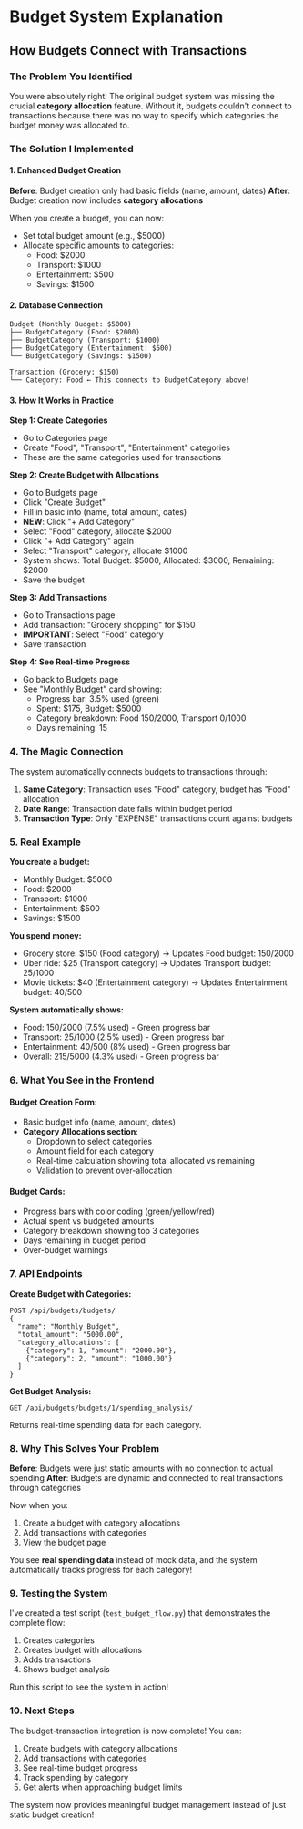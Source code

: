 # Budget System Explanation

## How Budgets Connect with Transactions

### The Problem You Identified
You were absolutely right! The original budget system was missing the crucial **category allocation** feature. Without it, budgets couldn't connect to transactions because there was no way to specify which categories the budget money was allocated to.

### The Solution I Implemented

#### 1. **Enhanced Budget Creation**
**Before**: Budget creation only had basic fields (name, amount, dates)
**After**: Budget creation now includes **category allocations**

When you create a budget, you can now:
- Set total budget amount (e.g., $5000)
- Allocate specific amounts to categories:
  - Food: $2000
  - Transport: $1000
  - Entertainment: $500
  - Savings: $1500

#### 2. **Database Connection**
```
Budget (Monthly Budget: $5000)
├── BudgetCategory (Food: $2000)
├── BudgetCategory (Transport: $1000)
├── BudgetCategory (Entertainment: $500)
└── BudgetCategory (Savings: $1500)

Transaction (Grocery: $150)
└── Category: Food ← This connects to BudgetCategory above!
```

#### 3. **How It Works in Practice**

**Step 1: Create Categories**
- Go to Categories page
- Create "Food", "Transport", "Entertainment" categories
- These are the same categories used for transactions

**Step 2: Create Budget with Allocations**
- Go to Budgets page
- Click "Create Budget"
- Fill in basic info (name, total amount, dates)
- **NEW**: Click "+ Add Category"
- Select "Food" category, allocate $2000
- Click "+ Add Category" again
- Select "Transport" category, allocate $1000
- System shows: Total Budget: $5000, Allocated: $3000, Remaining: $2000
- Save the budget

**Step 3: Add Transactions**
- Go to Transactions page
- Add transaction: "Grocery shopping" for $150
- **IMPORTANT**: Select "Food" category
- Save transaction

**Step 4: See Real-time Progress**
- Go back to Budgets page
- See "Monthly Budget" card showing:
  - Progress bar: 3.5% used (green)
  - Spent: $175, Budget: $5000
  - Category breakdown: Food $150/$2000, Transport $0/$1000
  - Days remaining: 15

### 4. **The Magic Connection**

The system automatically connects budgets to transactions through:

1. **Same Category**: Transaction uses "Food" category, budget has "Food" allocation
2. **Date Range**: Transaction date falls within budget period
3. **Transaction Type**: Only "EXPENSE" transactions count against budgets

### 5. **Real Example**

**You create a budget:**
- Monthly Budget: $5000
- Food: $2000
- Transport: $1000
- Entertainment: $500
- Savings: $1500

**You spend money:**
- Grocery store: $150 (Food category) → Updates Food budget: $150/$2000
- Uber ride: $25 (Transport category) → Updates Transport budget: $25/$1000
- Movie tickets: $40 (Entertainment category) → Updates Entertainment budget: $40/$500

**System automatically shows:**
- Food: $150/$2000 (7.5% used) - Green progress bar
- Transport: $25/$1000 (2.5% used) - Green progress bar
- Entertainment: $40/$500 (8% used) - Green progress bar
- Overall: $215/$5000 (4.3% used) - Green progress bar

### 6. **What You See in the Frontend**

#### Budget Creation Form:
- Basic budget info (name, amount, dates)
- **Category Allocations section**:
  - Dropdown to select categories
  - Amount field for each category
  - Real-time calculation showing total allocated vs remaining
  - Validation to prevent over-allocation

#### Budget Cards:
- Progress bars with color coding (green/yellow/red)
- Actual spent vs budgeted amounts
- Category breakdown showing top 3 categories
- Days remaining in budget period
- Over-budget warnings

### 7. **API Endpoints**

**Create Budget with Categories:**
```
POST /api/budgets/budgets/
{
  "name": "Monthly Budget",
  "total_amount": "5000.00",
  "category_allocations": [
    {"category": 1, "amount": "2000.00"},
    {"category": 2, "amount": "1000.00"}
  ]
}
```

**Get Budget Analysis:**
```
GET /api/budgets/budgets/1/spending_analysis/
```
Returns real-time spending data for each category.

### 8. **Why This Solves Your Problem**

**Before**: Budgets were just static amounts with no connection to actual spending
**After**: Budgets are dynamic and connected to real transactions through categories

Now when you:
1. Create a budget with category allocations
2. Add transactions with categories
3. View the budget page

You see **real spending data** instead of mock data, and the system automatically tracks progress for each category!

### 9. **Testing the System**

I've created a test script (`test_budget_flow.py`) that demonstrates the complete flow:
1. Creates categories
2. Creates budget with allocations
3. Adds transactions
4. Shows budget analysis

Run this script to see the system in action!

### 10. **Next Steps**

The budget-transaction integration is now complete! You can:
1. Create budgets with category allocations
2. Add transactions with categories
3. See real-time budget progress
4. Track spending by category
5. Get alerts when approaching budget limits

The system now provides meaningful budget management instead of just static budget creation! 